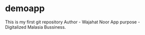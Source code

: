 # demoapp
This is my first git repository
Author - Wajahat Noor
App purpose - Digitalized Malasia Bussiness.
